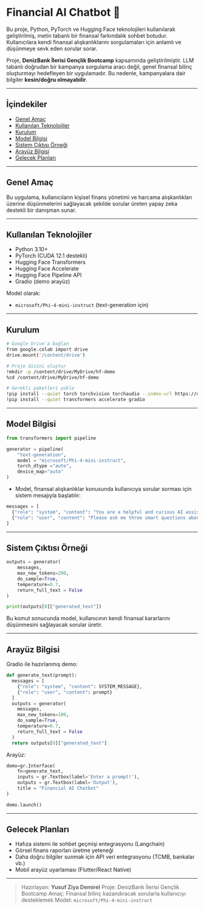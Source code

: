 # Financial AI Chatbot 🤖 

Bu proje, Python, PyTorch ve Hugging Face teknolojileri kullanılarak geliştirilmiş, metin tabanlı bir finansal farkındalık sohbet botudur. Kullanıcılara kendi finansal alışkanlıklarını sorgulamaları için anlamlı ve düşünmeye sevk eden sorular sorar.

Proje, **DenizBank İlerisi Gençlik Bootcamp** kapsamında geliştirilmiştir. LLM tabanlı doğrudan bir kampanya sorgulama aracı değil, genel finansal bilinç oluşturmayı hedefleyen bir uygulamadır. Bu nedenle, kampanyalara dair bilgiler **kesin/doğru olmayabilir**.

---

## İçindekiler

* [Genel Amaç](#genel-amaç)
* [Kullanılan Teknolojiler](#kullanılan-teknolojiler)
* [Kurulum](#kurulum)
* [Model Bilgisi](#model-bilgisi)
* [Sistem Çıktısı Örneği](#sistem-çıktısı-örneği)
* [Arayüz Bilgisi](#arayüz-bilgisi)
* [Gelecek Planları](#gelecek-planları)

---

## Genel Amaç

Bu uygulama, kullanıcıların kişisel finans yönetimi ve harcama alışkanlıkları üzerine düşünmelerini sağlayacak şekilde sorular üreten yapay zeka destekli bir danışman sunar.

---

## Kullanılan Teknolojiler

* Python 3.10+
* PyTorch (CUDA 12.1 destekli)
* Hugging Face Transformers
* Hugging Face Accelerate
* Hugging Face Pipeline API
* Gradio (demo arayüz)

Model olarak:

* `microsoft/Phi-4-mini-instruct` (text-generation için)

---

## Kurulum

```bash
# Google Drive'a bağlan
from google.colab import drive
drive.mount('/content/drive')

# Proje dizini oluştur
!mkdir -p /content/drive/MyDrive/hf-demo
%cd /content/drive/MyDrive/hf-demo

# Gerekli paketleri yükle
!pip install --quiet torch torchvision torchaudio --index-url https://download.pytorch.org/whl/cu121
!pip install --quiet transformers accelerate gradio
```

---

## Model Bilgisi

```python
from transformers import pipeline

generator = pipeline(
    "text-generation",
    model = "microsoft/Phi-4-mini-instruct",
    torch_dtype ="auto",
    device_map="auto"
)
```

* Model, finansal alışkanlıklar konusunda kullanıcıya sorular sorması için sistem mesajıyla başlatılır:

```python
messages = [
  {"role": "system", "content": "You are a helpful and curious AI assistant that helps users reflect on their personal financial habits. You ask thought-provoking and insightful questions to better understand them."},
  {"role": "user", "content": "Please ask me three smart questions about my financial behavior to help me reflect and improve."}
]
```

---

## Sistem Çıktısı Örneği

```python
outputs = generator(
    messages,
    max_new_tokens=200,
    do_sample=True,
    temperature=0.7,
    return_full_text = False
)

print(outputs[0]["generated_text"])
```

Bu komut sonucunda model, kullanıcının kendi finansal kararlarını düşünmesini sağlayacak sorular üretir.

---

## Arayüz Bilgisi

Gradio ile hazırlanmış demo:

```python
def generate_text(prompt):
  messages = [
    {"role": "system", "content": SYSTEM_MESSAGE},
    {"role": "user", "content": prompt}
  ]
  outputs = generator(
    messages,
    max_new_tokens=100,
    do_sample=True,
    temperature=0.7,
    return_full_text = False
  )
  return outputs[0]["generated_text"]
```

Arayüz:

```python
demo=gr.Interface(
    fn=generate_text,
    inputs = gr.Textbox(label='Enter a prompt!'),
    outputs = gr.Textbox(label='Output'),
    title = "Financial AI Chatbot"
)

demo.launch()
```

---

## Gelecek Planları

* Hafıza sistemi ile sohbet geçmişi entegrasyonu (Langchain)
* Görsel finans raporları üretme yeteneği
* Daha doğru bilgiler sunmak için API veri entegrasyonu (TCMB, bankalar vb.)
* Mobil arayüz uyarlaması (Flutter/React Native)

---

> Hazırlayan: **Yusuf Ziya Demirel**
> Proje: DenizBank İlerisi Gençlik Bootcamp
> Amaç: Finansal bilinç kazandıracak sorularla kullanıcıyı desteklemek
> Model: `microsoft/Phi-4-mini-instruct`
